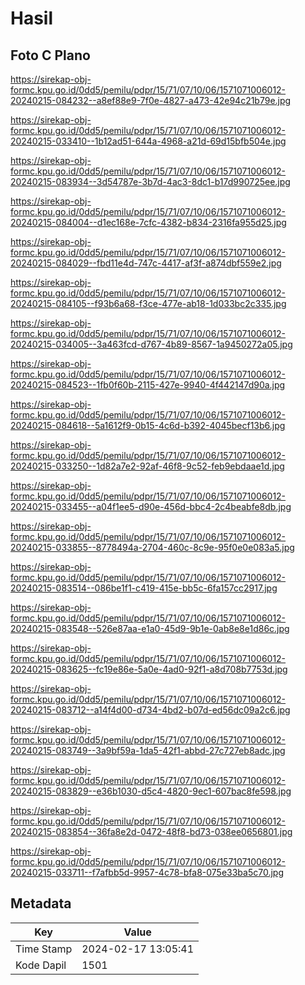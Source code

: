 # Hasil

## Foto C Plano

https://sirekap-obj-formc.kpu.go.id/0dd5/pemilu/pdpr/15/71/07/10/06/1571071006012-20240215-084232--a8ef88e9-7f0e-4827-a473-42e94c21b79e.jpg

https://sirekap-obj-formc.kpu.go.id/0dd5/pemilu/pdpr/15/71/07/10/06/1571071006012-20240215-033410--1b12ad51-644a-4968-a21d-69d15bfb504e.jpg

https://sirekap-obj-formc.kpu.go.id/0dd5/pemilu/pdpr/15/71/07/10/06/1571071006012-20240215-083934--3d54787e-3b7d-4ac3-8dc1-b17d990725ee.jpg

https://sirekap-obj-formc.kpu.go.id/0dd5/pemilu/pdpr/15/71/07/10/06/1571071006012-20240215-084004--d1ec168e-7cfc-4382-b834-2316fa955d25.jpg

https://sirekap-obj-formc.kpu.go.id/0dd5/pemilu/pdpr/15/71/07/10/06/1571071006012-20240215-084029--fbd11e4d-747c-4417-af3f-a874dbf559e2.jpg

https://sirekap-obj-formc.kpu.go.id/0dd5/pemilu/pdpr/15/71/07/10/06/1571071006012-20240215-084105--f93b6a68-f3ce-477e-ab18-1d033bc2c335.jpg

https://sirekap-obj-formc.kpu.go.id/0dd5/pemilu/pdpr/15/71/07/10/06/1571071006012-20240215-034005--3a463fcd-d767-4b89-8567-1a9450272a05.jpg

https://sirekap-obj-formc.kpu.go.id/0dd5/pemilu/pdpr/15/71/07/10/06/1571071006012-20240215-084523--1fb0f60b-2115-427e-9940-4f442147d90a.jpg

https://sirekap-obj-formc.kpu.go.id/0dd5/pemilu/pdpr/15/71/07/10/06/1571071006012-20240215-084618--5a1612f9-0b15-4c6d-b392-4045becf13b6.jpg

https://sirekap-obj-formc.kpu.go.id/0dd5/pemilu/pdpr/15/71/07/10/06/1571071006012-20240215-033250--1d82a7e2-92af-46f8-9c52-feb9ebdaae1d.jpg

https://sirekap-obj-formc.kpu.go.id/0dd5/pemilu/pdpr/15/71/07/10/06/1571071006012-20240215-033455--a04f1ee5-d90e-456d-bbc4-2c4beabfe8db.jpg

https://sirekap-obj-formc.kpu.go.id/0dd5/pemilu/pdpr/15/71/07/10/06/1571071006012-20240215-033855--8778494a-2704-460c-8c9e-95f0e0e083a5.jpg

https://sirekap-obj-formc.kpu.go.id/0dd5/pemilu/pdpr/15/71/07/10/06/1571071006012-20240215-083514--086be1f1-c419-415e-bb5c-6fa157cc2917.jpg

https://sirekap-obj-formc.kpu.go.id/0dd5/pemilu/pdpr/15/71/07/10/06/1571071006012-20240215-083548--526e87aa-e1a0-45d9-9b1e-0ab8e8e1d86c.jpg

https://sirekap-obj-formc.kpu.go.id/0dd5/pemilu/pdpr/15/71/07/10/06/1571071006012-20240215-083625--fc19e86e-5a0e-4ad0-92f1-a8d708b7753d.jpg

https://sirekap-obj-formc.kpu.go.id/0dd5/pemilu/pdpr/15/71/07/10/06/1571071006012-20240215-083712--a14f4d00-d734-4bd2-b07d-ed56dc09a2c6.jpg

https://sirekap-obj-formc.kpu.go.id/0dd5/pemilu/pdpr/15/71/07/10/06/1571071006012-20240215-083749--3a9bf59a-1da5-42f1-abbd-27c727eb8adc.jpg

https://sirekap-obj-formc.kpu.go.id/0dd5/pemilu/pdpr/15/71/07/10/06/1571071006012-20240215-083829--e36b1030-d5c4-4820-9ec1-607bac8fe598.jpg

https://sirekap-obj-formc.kpu.go.id/0dd5/pemilu/pdpr/15/71/07/10/06/1571071006012-20240215-083854--36fa8e2d-0472-48f8-bd73-038ee0656801.jpg

https://sirekap-obj-formc.kpu.go.id/0dd5/pemilu/pdpr/15/71/07/10/06/1571071006012-20240215-033711--f7afbb5d-9957-4c78-bfa8-075e33ba5c70.jpg


## Metadata

| Key        | Value               |
| ---------- | ------------------- |
| Time Stamp | 2024-02-17 13:05:41 |
| Kode Dapil | 1501                |



